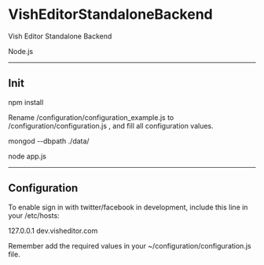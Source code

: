 VishEditorStandaloneBackend
===========================

Vish Editor Standalone Backend

Node.js


-----------------------------------------------------
Init
-----------------------------------------------------

npm install

Rename /configuration/configuration_example.js to /configuration/configuration.js , and fill all configuration values.

mongod --dbpath ./data/

node app.js



-----------------------------------------------------------
Configuration
-----------------------------------------------------------

To enable sign in with twitter/facebook in development, include this line in your /etc/hosts:

127.0.0.1	dev.visheditor.com

Remember add the required values in your ~/configuration/configuration.js file. 



